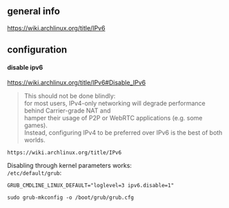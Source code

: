 ## general info

https://wiki.archlinux.org/title/IPv6

## configuration

#### disable ipv6

https://wiki.archlinux.org/title/IPv6#Disable_IPv6

> This should not be done blindly:\
for most users, IPv4-only networking will degrade performance behind Carrier-grade NAT and \
hamper their usage of P2P or WebRTC applications (e.g. some games).\
Instead, configuring IPv4 to be preferred over IPv6 is the best of both worlds.

```
https://wiki.archlinux.org/title/IPv6
```

Disabling through kernel parameters works:\
`/etc/default/grub`:
```
GRUB_CMDLINE_LINUX_DEFAULT="loglevel=3 ipv6.disable=1"
```

```
sudo grub-mkconfig -o /boot/grub/grub.cfg
```
